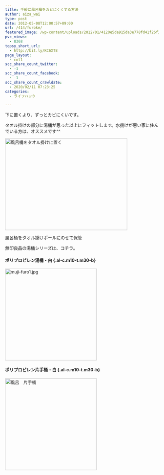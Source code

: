 ```yaml
---
title: 手軽に風呂桶をカビにくくする方法
author: aiza_wai
type: post
date: 2012-05-08T12:00:57+09:00
url: /414/furoke/
featured_image: /wp-content/uploads/2012/01/4120e5da915da3e778fd41f26f34888d.png
pvc_views:
  - 8368
topsy_short_url:
  - http://bit.ly/KC6XT8
page_layout:
  - col1
scc_share_count_twitter:
  - -1
scc_share_count_facebook:
  - -1
scc_share_count_crawldate:
  - 2020/02/11 07:23:25
categories:
  - ライフハック

---
```

<p class="al-c m10-t m30-b">
  下に置くより、ずっとカビにくいです。
</p>

<!--more-->

<div class="photo">
  <p class="al-c m10-t m30-b">
    タオル掛けの部分に湯桶が思った以上にフィットします。水捌けが悪い家に住んでいる方は、オススメです^^
  </p>
</div>

<div id="attachment_415" style="width: 410px" class="wp-caption aligncenter">
  <img aria-describedby="caption-attachment-415" src="https://mujiota.com/wp-content/uploads/2012/05/muji-furo01-400x300.jpg" alt="風呂桶をタオル掛けに置く" width="400" height="300" class="wp-image-415 size-medium" srcset="https://mujiota.com/wp-content/uploads/2012/05/muji-furo01-400x300.jpg 400w, https://mujiota.com/wp-content/uploads/2012/05/muji-furo01-346x260.jpg 346w, https://mujiota.com/wp-content/uploads/2012/05/muji-furo01.jpg 500w" sizes="(max-width: 400px) 100vw, 400px" />
  
  <p id="caption-attachment-415" class="wp-caption-text">
    風呂桶をタオル掛けポールにのせて保管
  </p>
</div>

無印良品の湯桶シリーズは、コチラ。

#### ポリプロピレン湯桶・白 {.al-c.m10-t.m30-b}

<p class="al-c m10-t m30-b">
  <a href="http://www.muji.net/store/cmdty/detail/4945247027846"><img src="https://mujiota.com/wp-content/uploads/2012/05/muji-furo1-300x300.jpg" alt="muji-furo1.jpg" width="300" height="300" class="aligncenter wp-image-411 size-thumbnail" srcset="https://mujiota.com/wp-content/uploads/2012/05/muji-furo1-300x300.jpg 300w, https://mujiota.com/wp-content/uploads/2012/05/muji-furo1-260x260.jpg 260w, https://mujiota.com/wp-content/uploads/2012/05/muji-furo1.jpg 400w" sizes="(max-width: 300px) 100vw, 300px" /></a>
</p>

#### ポリプロピレン片手桶・白 {.al-c.m10-t.m30-b}

[<img src="https://mujiota.com/wp-content/uploads/2012/05/muji-furo2-300x300.jpg" alt="風呂　片手桶" width="300" height="300" class="aligncenter wp-image-412 size-thumbnail" srcset="https://mujiota.com/wp-content/uploads/2012/05/muji-furo2-300x300.jpg 300w, https://mujiota.com/wp-content/uploads/2012/05/muji-furo2-260x260.jpg 260w, https://mujiota.com/wp-content/uploads/2012/05/muji-furo2.jpg 400w" sizes="(max-width: 300px) 100vw, 300px" />][1] 

&nbsp;

 [1]: http://www.muji.net/store/cmdty/detail/4945247027877